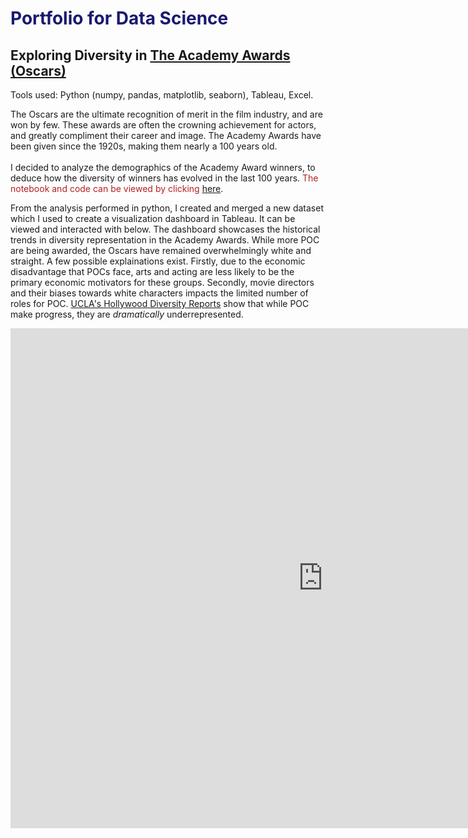 #  <span style="color: #191970;">Portfolio for Data Science</span>

## Exploring Diversity in [The Academy Awards (Oscars)](https://www.oscars.org)
Tools used: Python (numpy, pandas, matplotlib, seaborn), Tableau, Excel. <br>

The Oscars are the ultimate recognition of merit in the film industry, and are won by few. These awards are often the crowning achievement for actors, and greatly compliment their career and image. The Academy Awards have been given since the 1920s, making them nearly a 100 years old. <br>
<br>
I decided to analyze the demographics of the Academy Award winners, to deduce how the diversity of winners has evolved in the last 100 years. <span style="color: #B22222;">The notebook and code can be viewed by clicking</span> [here](https://nbviewer.jupyter.org/github/pratsingh/pratsingh.github.io/blob/master/notebooks/Oscars.ipynb). <br>


From the analysis performed in python, I created and merged a new dataset which I used to create a visualization dashboard in Tableau. It can be viewed and interacted with below. The dashboard showcases the historical trends in diversity representation in the Academy Awards. While more POC are being awarded, the Oscars have remained overwhelmingly white and straight. A few possible explainations exist. Firstly, due to the economic disadvantage that POCs face, arts and acting are less likely to be the primary economic motivators for these groups. Secondly, movie directors and their biases towards white characters impacts the limited number of roles for POC. [UCLA's Hollywood Diversity Reports](https://socialsciences.ucla.edu/wp-content/uploads/2019/02/UCLA-Hollywood-Diversity-Report-2019-2-21-2019.pdf) show that while POC make progress, they are *dramatically* underrepresented. <br>

<iframe seamless frameborder="0" src="https://public.tableau.com/views/Trends_vis/Dashboard1?:embed=yes&:display_count=yes&:showVizHome=no" width = '1000' height = '800' scrolling='yes' ></iframe>    
